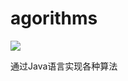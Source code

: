 # agorithms

<img src="https://gitee.com/wwinter117/pictures/raw/master/comments/pic_001.jpg"  />

通过Java语言实现各种算法

